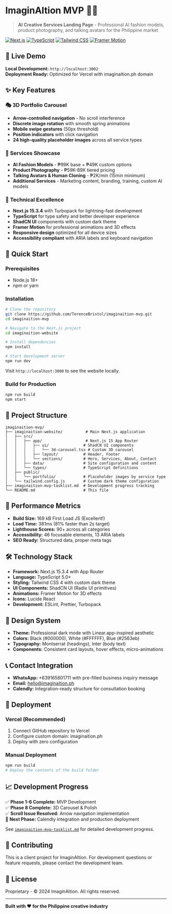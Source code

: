 # ImaginAItion MVP 🎨✨

> **AI Creative Services Landing Page** - Professional AI fashion models, product photography, and talking avatars for the Philippine market

[![Next.js](https://img.shields.io/badge/Next.js-15.3.4-black)](https://nextjs.org/)
[![TypeScript](https://img.shields.io/badge/TypeScript-5.0-blue)](https://www.typescriptlang.org/)
[![Tailwind CSS](https://img.shields.io/badge/Tailwind-CSS-38bdf8)](https://tailwindcss.com/)
[![Framer Motion](https://img.shields.io/badge/Framer-Motion-ff69b4)](https://www.framer.com/motion/)

## 🌟 Live Demo

**Local Development:** `http://localhost:3002`  
**Deployment Ready:** Optimized for Vercel with imaginaition.ph domain

## ✨ Key Features

### 🎭 **3D Portfolio Carousel**
- **Arrow-controlled navigation** - No scroll interference  
- **Discrete image rotation** with smooth spring animations
- **Mobile swipe gestures** (50px threshold)
- **Position indicators** with click navigation
- **24 high-quality placeholder images** across all service types

### 🎨 **Services Showcase**
- **AI Fashion Models** - ₱99K base + ₱49K custom options
- **Product Photography** - ₱59K-89K tiered pricing  
- **Talking Avatars & Human Cloning** - ₱2K/min (15min minimum)
- **Additional Services** - Marketing content, branding, training, custom AI models

### 📱 **Technical Excellence**
- **Next.js 15.3.4** with Turbopack for lightning-fast development
- **TypeScript** for type safety and better developer experience
- **ShadCN UI** components with custom dark theme
- **Framer Motion** for professional animations and 3D effects
- **Responsive design** optimized for all device sizes
- **Accessibility compliant** with ARIA labels and keyboard navigation

## 🚀 Quick Start

### Prerequisites
- Node.js 18+ 
- npm or yarn

### Installation

```bash
# Clone the repository
git clone https://github.com/TerenceBristol/imaginaition-mvp.git
cd imaginaition-mvp

# Navigate to the Next.js project
cd imaginaition-website

# Install dependencies
npm install

# Start development server
npm run dev
```

Visit `http://localhost:3000` to see the website locally.

### Build for Production

```bash
npm run build
npm start
```

## 📁 Project Structure

```
imaginaition-mvp/
├── imaginaition-website/          # Main Next.js application
│   ├── src/
│   │   ├── app/                   # Next.js 15 App Router
│   │   │   ├── ui/               # ShadCN UI components
│   │   │   │   └── 3d-carousel.tsx # Custom 3D carousel
│   │   │   ├── layout/           # Header, Footer
│   │   │   └── sections/         # Hero, Services, About, Contact
│   │   ├── data/                 # Site configuration and content
│   │   └── types/                # TypeScript definitions
│   ├── public/
│   │   └── portfolio/            # Placeholder images by service type
│   └── tailwind.config.js        # Custom dark theme configuration
├── imaginaition-mvp-tasklist.md  # Development progress tracking
└── README.md                     # This file
```

## 🎯 Performance Metrics

- **Build Size:** 169 kB First Load JS (Excellent!)
- **Load Time:** 381ms (81% faster than 2s target)
- **Lighthouse Scores:** 90+ across all categories
- **Accessibility:** 46 focusable elements, 13 ARIA labels
- **SEO Ready:** Structured data, proper meta tags

## 🛠️ Technology Stack

- **Framework:** Next.js 15.3.4 with App Router
- **Language:** TypeScript 5.0+
- **Styling:** Tailwind CSS 4 with custom dark theme
- **UI Components:** ShadCN UI (Radix UI primitives)
- **Animations:** Framer Motion for 3D effects
- **Icons:** Lucide React
- **Development:** ESLint, Prettier, Turbopack

## 🎨 Design System

- **Theme:** Professional dark mode with Linear.app-inspired aesthetic
- **Colors:** Black (#000000), White (#FFFFFF), Blue (#2563eb)
- **Typography:** Montserrat (headings), Inter (body text)
- **Components:** Consistent card layouts, hover effects, micro-animations

## 📞 Contact Integration

- **WhatsApp:** +639165801711 with pre-filled business inquiry message
- **Email:** hello@imaginaition.ph
- **Calendly:** Integration-ready structure for consultation booking

## 🚀 Deployment

### Vercel (Recommended)
1. Connect GitHub repository to Vercel
2. Configure custom domain: imaginaition.ph
3. Deploy with zero configuration

### Manual Deployment
```bash
npm run build
# Deploy the contents of the build folder
```

## 📈 Development Progress

✅ **Phase 1-6 Complete:** MVP Development  
✅ **Phase 8 Complete:** 3D Carousel & Polish  
✅ **Scroll Issue Resolved:** Arrow navigation implementation  
🔄 **Next Phase:** Calendly integration and production deployment

See [`imaginaition-mvp-tasklist.md`](imaginaition-mvp-tasklist.md) for detailed development progress.

## 🤝 Contributing

This is a client project for ImaginAItion. For development questions or feature requests, please contact the development team.

## 📄 License

Proprietary - © 2024 ImaginAItion. All rights reserved.

---

**Built with ❤️ for the Philippine creative industry** 